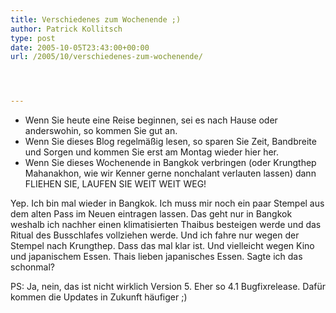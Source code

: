 ```yaml
---
title: Verschiedenes zum Wochenende ;)
author: Patrick Kollitsch
type: post
date: 2005-10-05T23:43:00+00:00
url: /2005/10/verschiedenes-zum-wochenende/




---
```

  * Wenn Sie heute eine Reise beginnen, sei es nach Hause oder anderswohin, so kommen Sie gut an.
  * Wenn Sie dieses Blog regelmäßig lesen, so sparen Sie Zeit, Bandbreite und Sorgen und kommen Sie erst am Montag wieder hier her.
  * Wenn Sie dieses Wochenende in Bangkok verbringen (oder Krungthep Mahanakhon, wie wir Kenner gerne nonchalant verlauten lassen) dann FLIEHEN SIE, LAUFEN SIE WEIT WEIT WEG!

Yep. Ich bin mal wieder in Bangkok. Ich muss mir noch ein paar Stempel aus dem alten Pass im Neuen eintragen lassen. Das geht nur in Bangkok weshalb ich nachher einen klimatisierten Thaibus besteigen werde und das Ritual des Busschlafes vollziehen werde. Und ich fahre nur wegen der Stempel nach Krungthep. Dass das mal klar ist. Und vielleicht wegen Kino und japanischem Essen. Thais lieben japanisches Essen. Sagte ich das schonmal?

PS: Ja, nein, das ist nicht wirklich Version 5. Eher so 4.1 Bugfixrelease. Dafür kommen die Updates in Zukunft häufiger ;)
